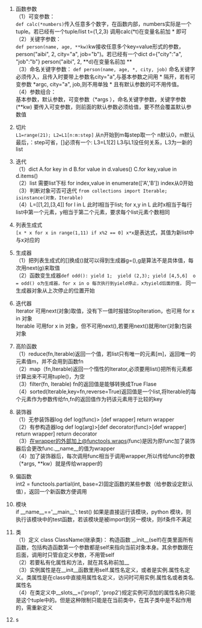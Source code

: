 1. 函数参数  
	（1）可变参数：  
	`def calc(*numbers)`传入任意多个数字，在函数内部，numbers实际是一个tuple。若已经有一个tuple/list t=(1,2,3) 调用calc(\*t)在变量名前加 * 即可  
	（2）关键字参数：  
	`def person(name, age, **kw)`kw接收任意多个key=value形式的参数，person("aibi", 2, city="a", job="b")。若已经有一个dict d={"city":"a", "job":"b"} person("aibi", 2, \*\*d)在变量名前加 \*\*   
	（3）命名关键字参数：
	`def person(name, age, *, city, job)` 命名关键字必须传入，且传入时要带上参数名city="a",与基本参数之间用 * 隔开，若有可变参数 \*argc, city="a", job,则不用单独 * 且有默认参数的可不用传值。  
	（4）参数组合：  
	基本参数，默认参数，可变参数（\*args ），命名关键字参数，关键字参数(\*\*kw) 要传入可变参数，则前面的默认参数必须给值，要不然会覆盖默认参数值  

2. 切片  
	`L1=range(21); L2=L1[n:m:step]` 从n开始到m每step取一个 n默认0，m默认最后，：step可省，[]必须有一个: L3=L1[2] L3与L1没任何关系，L3为一新的list  

3. 迭代  
	（1）dict  A.for key in d B.for value in d.values() C.for key,value in d.items()  
	（2）list 需要list下标 for index,value in enumerate(['A','B']) index从0开始  
	（3）判断对象可否可迭代 `from collections import Iterable; isinstance(对象，Iterable)`  
	（4）L=[[1,2],[3,4]] for l in L 此时l相当于list; for x,y in L 此时x相当于每行list中第一个元素，y相当于第二个元素，要求每个list元素个数相同  

4. 列表生成式  
	`[x * x for x in range(1,11) if x%2 == 0] x*x`是表达式，其值为新list中与x对应的  

5. 生成器  
	（1）把列表生成式的[]换成()就可以得到生成器g=(),g是算法不是具体值，每次用next(g)来取值  
	（2）函数变生成器`def odd(): yield 1;  yield (2,3); yield [4,5,6]  o = odd() o为生成器，for x in o 每次执行到yield停止，x为yield后面的值，` 同一生成器对象从上次停止的位置开始  

6. 迭代器  
	Iterator 可用next(对象)取值，没有下一值时报错StopIteration，也可用 for x in 对象  
	Iterable 可用for x in 对象，但不可用next(),若要用next()就用iter(对象)包装对象  

7. 高阶函数  
	（1）reduce(fn,Iterable)返回一个值，若list只有唯一的元素[m]，返回唯一的元素值m，并不会用到函数fn  
	（2）map（fn,Iterable)返回一个惰性的Iterator,必须要用list()把所有元素都计算出来不可用tuple()，为空  
	（3）filter(fn, Iterable) fn的返回值是能够转换成True Flase  
	（4）sorted(Iterable,key=fn,reverse=True)返回值是一个list,将Iterable的每个元素作为参数传给fn,fn的返回值作为钙该元素用于比较的key  

8. 装饰器  
	（1）无参装饰器log def log(func)> [def wrapper] return wrapper  
	（2）有参构造器log def log(arg)>[def decorator(func)>[def wrapper] return wrapper] return decorator  
	（3）在wrapper的外部加上@functools.wraps(func)是因为原func加了装饰器后会更改func.\_\_name\_\_的值为wrapper  
	（4）加了装饰器后，每次调用func相当于调用wrapper,所以传给func的参数（\*args, \*\*kw）就是传给wrapper的  

9. 偏函数  
	int2 = functools.partial(int, base=2)固定函数的某些参数（给参数设定默认值），返回一个新函数方便调用  

10. 模块  
	if \_\_name\_\_=='\_\_main__': test() 如果是直接运行该模块，python 模块，则执行该模块中的test函数，若该模块是被import到另一模块，则if条件不满足  

11. 类  
	（1）定义 class ClassName(继承类)： 构造函数 \_\_init\_\_(self)在类里面所有函数，包括构造函数第一个参数都是self来指向当前对象本身。其余参数跟在后面，调用时只管自定义参数，不用管self  
	（2）若要私有化属性和方法，就在其名称前加\_\_  
	（3）实例属性是在\_\_init\_\_函数里用self.属性名定义，或者是实例.属性名定义。类属性是在class中直接用属性名定义，访问时可用实例.属性名或者类名.属性名  
	（4）在类定义中__slots__=('prop1', 'prop2')规定实例可添加的属性名称只能是这个tuple中的。但是这种限制只能是在当前类中，在其子类中是不起作用的，需重新定义
12. s